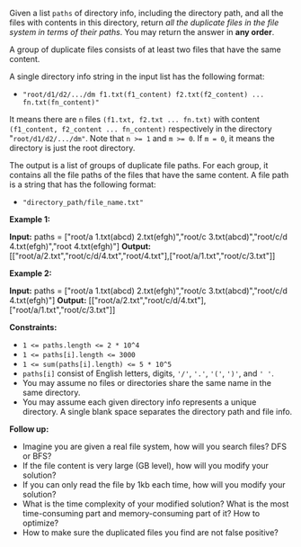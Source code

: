 
Given a list  `paths`  of directory info, including the directory path, and all the files with contents in this directory, return  _all the duplicate files in the file system in terms of their paths_. You may return the answer in  **any order**.

A group of duplicate files consists of at least two files that have the same content.

A single directory info string in the input list has the following format:

-   `"root/d1/d2/.../dm f1.txt(f1_content) f2.txt(f2_content) ... fn.txt(fn_content)"`

It means there are  `n`  files  `(f1.txt, f2.txt ... fn.txt)`  with content  `(f1_content, f2_content ... fn_content)`  respectively in the directory "`root/d1/d2/.../dm"`. Note that  `n >= 1`  and  `m >= 0`. If  `m = 0`, it means the directory is just the root directory.

The output is a list of groups of duplicate file paths. For each group, it contains all the file paths of the files that have the same content. A file path is a string that has the following format:

-   `"directory_path/file_name.txt"`

**Example 1:**

**Input:** paths = ["root/a 1.txt(abcd) 2.txt(efgh)","root/c 3.txt(abcd)","root/c/d 4.txt(efgh)","root 4.txt(efgh)"]
**Output:** [["root/a/2.txt","root/c/d/4.txt","root/4.txt"],["root/a/1.txt","root/c/3.txt"]]

**Example 2:**

**Input:** paths = ["root/a 1.txt(abcd) 2.txt(efgh)","root/c 3.txt(abcd)","root/c/d 4.txt(efgh)"]
**Output:** [["root/a/2.txt","root/c/d/4.txt"],["root/a/1.txt","root/c/3.txt"]]

**Constraints:**

-   `1 <= paths.length <= 2 * 10^4`
-   `1 <= paths[i].length <= 3000`
-   `1 <= sum(paths[i].length) <= 5 * 10^5`
-   `paths[i]`  consist of English letters, digits,  `'/'`,  `'.'`,  `'('`,  `')'`, and  `' '`.
-   You may assume no files or directories share the same name in the same directory.
-   You may assume each given directory info represents a unique directory. A single blank space separates the directory path and file info.

**Follow up:**

-   Imagine you are given a real file system, how will you search files? DFS or BFS?
-   If the file content is very large (GB level), how will you modify your solution?
-   If you can only read the file by 1kb each time, how will you modify your solution?
-   What is the time complexity of your modified solution? What is the most time-consuming part and memory-consuming part of it? How to optimize?
-   How to make sure the duplicated files you find are not false positive?